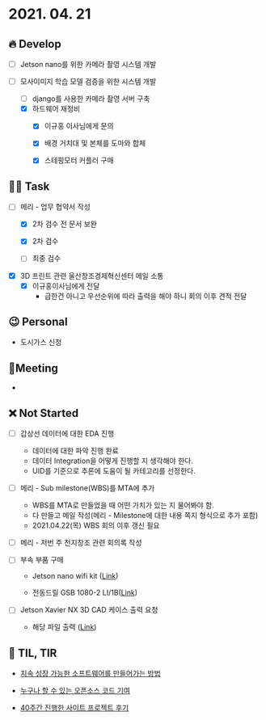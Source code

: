 # 2021. 04. 21

## 🔥 Develop

- [ ] Jetson nano를 위한 카메라 촬영 시스템 개발
- [ ] 모사이미지 학습 모델 검증을 위한 시스템 개발

  - [ ] django를 사용한 카메라 촬영 서버 구축
  - [x] 하드웨어 재정비
    - [x] 이규홍 이사님에게 문의
    - [x] 배경 거치대 및 본체를 도마와 합체
    - [x] 스테핑모터 커플러 구매



##  🏳‍🌈 Task

- [ ] 메리 - 업무 협약서 작성
  - [x] 2차 검수 전 문서 보완
  - [x] 2차 검수
  - [ ] 최종 검수


- [x] 3D 프린트 관련 울산창조경제혁신센터 메일 소통
  - [x] 이규홍이사님에게 전달
    * 급한건 아니고 우선순위에 따라 출력을 해야 하니 회의 이후 견적 전달



## 😉 Personal

* 도시가스 신청




## :dizzy: ​Meeting

* 



## ❌ Not Started

- [ ] 갑상선 데이터에 대한 EDA 진행 
  - 데이터에 대한 파악 진행 완료
  - 데이터 Integration을 어떻게 진행할 지 생각해야 한다.
  - UID를 기준으로 추론에 도움이 될 카테고리를 선정한다.

- [ ] 메리 - Sub milestone(WBS)를 MTA에 추가

  * WBS를 MTA로 만들었을 때 어떤 가치가 있는 지 물어봐야 함.
  * 다 만들고 메일 작성(메리 - Milestone에 대한 내용 쪽지 형식으로 추가 포함)
  * 2021.04.22(목) WBS 회의 이후 갱신 필요


- [ ] 메리 - 저번 주 천지창조 관련 회의록 작성

- [ ] 부속 부품 구매

  * Jetson nano wifi kit ([Link](http://www.11st.co.kr/products/2848421202?utm_medium=%EA%B2%80%EC%83%89&gclid=Cj0KCQjw9_mDBhCGARIsAN3PaFN4CP-BlztWIfzYbHCUW4vsZkBcSfyv7saGJ-KUBJ1OvuiC1JpEIq0aAu_tEALw_wcB&utm_source=%EA%B5%AC%EA%B8%80_PC_S_%EC%87%BC%ED%95%91&utm_campaign=%EA%B5%AC%EA%B8%80%EC%87%BC%ED%95%91PC+%EC%B6%94%EA%B0%80%EC%9E%91%EC%97%85&utm_term=))

  * 전동드릴 GSB 1080-2 LI/1B([Link](https://ohou.se/productions/199094/selling?utm_source=google_shop&utm_medium=cpc&utm_campaign=commerce&utm_content=ssc&utm_term=199094&source=14&affect_type=UtmUrl&gclid=CjwKCAjwmv-DBhAMEiwA7xYrdyHUASUUmLNkt1crd2bhOJ_9X3pndg7phBWmxl7z5Y_ab2l2bFHi4RoCIWYQAvD_BwE))


- [ ] Jetson Xavier NX 3D CAD 케이스 출력 요청

  - 해당 파일 출력 ([Link](https://www.thingiverse.com/thing:4522356/files))



## 📸 TIL, TIR

* [지속 성장 가능한 소프트웨어를 만들어가는 방법](https://geminikim.medium.com/%EC%A7%80%EC%86%8D-%EC%84%B1%EC%9E%A5-%EA%B0%80%EB%8A%A5%ED%95%9C-%EC%86%8C%ED%94%84%ED%8A%B8%EC%9B%A8%EC%96%B4%EB%A5%BC-%EB%A7%8C%EB%93%A4%EC%96%B4%EA%B0%80%EB%8A%94-%EB%B0%A9%EB%B2%95-97844c5dab63)

* [누구나 할 수 있는 오픈소스 코드 기여](https://geminikim.medium.com/%EB%88%84%EA%B5%AC%EB%82%98-%ED%95%A0-%EC%88%98-%EC%9E%88%EB%8A%94-%EC%98%A4%ED%94%88%EC%86%8C%EC%8A%A4-%EC%BD%94%EB%93%9C-%EA%B8%B0%EC%97%AC-2ce4b0138b1e)

* [40주간 진행한 사이트 프로젝트 후기](https://deveric.tistory.com/119)